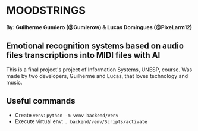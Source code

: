 # MOODSTRINGS

#### By: Guilherme Gumiero (@Gumierow) & Lucas Domingues (@PixeLarm12)

## Emotional recognition systems based on audio files transcriptions into MIDI files with AI

This is a final project's project of Information Systems, UNESP, course. Was made by two developers, Guilherme and Lucas, that loves technology and music.

## Useful commands

- Create `venv`: `python -m venv backend/venv`
- Execute virtual env: `. backend/venv/Scripts/activate`